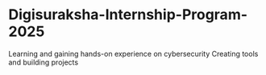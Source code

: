 # Digisuraksha-Internship-Program-2025
Learning and gaining hands-on experience on cybersecurity 
Creating tools and building projects 

